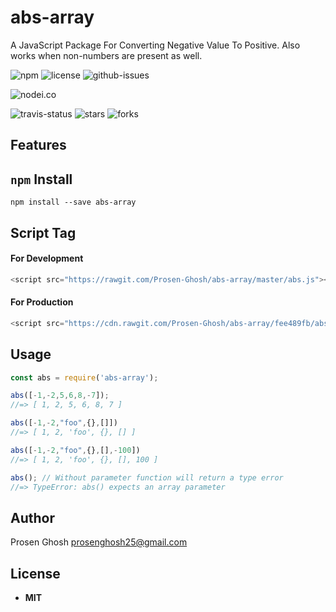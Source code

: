 # abs-array
A JavaScript Package For Converting Negative Value To Positive. Also works when non-numbers are present as well.

![npm](https://img.shields.io/npm/v/abs-array.svg) ![license](https://img.shields.io/npm/l/abs-array.svg) ![github-issues](https://img.shields.io/github/issues/Prosen-Ghosh/abs-array.svg) 


![nodei.co](https://nodei.co/npm/abs-array.png?downloads=true&downloadRank=true&stars=true)

![travis-status](https://img.shields.io/travis/Prosen-Ghosh/abs-array.svg)
![stars](https://img.shields.io/github/stars/Prosen-Ghosh/abs-array.svg)
![forks](https://img.shields.io/github/forks/Prosen-Ghosh/abs-array.svg)

## Features


## `npm` Install

`npm install --save abs-array`

## Script Tag

#### For Development
```js
<script src="https://rawgit.com/Prosen-Ghosh/abs-array/master/abs.js"></script>
```
#### For Production
```js
<script src="https://cdn.rawgit.com/Prosen-Ghosh/abs-array/fee489fb/abs.js"></script>
```

## Usage

```js
const abs = require('abs-array');

abs([-1,-2,5,6,8,-7]);
//=> [ 1, 2, 5, 6, 8, 7 ]

abs([-1,-2,"foo",{},[]])
//=> [ 1, 2, 'foo', {}, [] ]

abs([-1,-2,"foo",{},[],-100])
//=> [ 1, 2, 'foo', {}, [], 100 ]

abs(); // Without parameter function will return a type error
//=> TypeError: abs() expects an array parameter

```

## Author

Prosen Ghosh <prosenghosh25@gmail.com>

## License

 - **MIT** 
